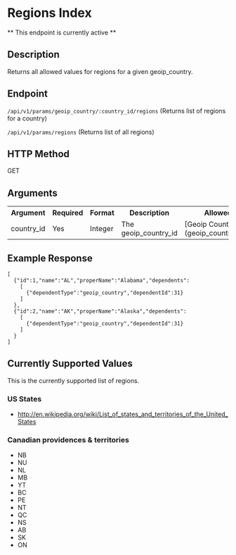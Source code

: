 # Regions Index
** This endpoint is currently active **

## Description
Returns all allowed values for regions for a given geoip_country.

## Endpoint
`/api/v1/params/geoip_country/:country_id/regions` (Returns list of regions for a country)

`/api/v1/params/regions` (Returns list of all regions)

## HTTP Method
GET

## Arguments
<table>
  <tr>
    <th>Argument</th>
    <th>Required</th>
    <th>Format</th>
    <th>Description</th>
    <th>Allowed Values</th>
  </tr>
  <tr>
    <td>country_id</td>
    <td>Yes</td>
    <td>Integer</td>
    <td>The geoip_country_id</td>
    <td>[Geoip Countries Index](geoip_countries_index.md)</td>
  </tr>
</table>

## Example Response

```
[
  {"id":1,"name":"AL","properName":"Alabama","dependents":
    [
      {"dependentType":"geoip_country","dependentId":31}
    ]
  },
  {"id":2,"name":"AK","properName":"Alaska","dependents":
    [
      {"dependentType":"geoip_country","dependentId":31}
    ]
  }
]
```

## Currently Supported Values
This is the currently supported list of regions.

### US States
* http://en.wikipedia.org/wiki/List_of_states_and_territories_of_the_United_States

### Canadian providences &  territories
* NB
* NU
* NL
* MB
* YT
* BC
* PE
* NT
* QC
* NS
* AB
* SK
* ON
